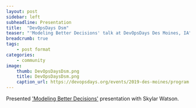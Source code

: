 ```yaml
---
layout: post
sidebar: left
subheadline: Presentation
title:  "DevOpsDays Dsm"
teaser: "'Modeling Better Decisions' talk at DevOpsDays Des Moines, IA"
breadcrumb: true
tags:
    - post format
categories:
    - community
image:
    thumb: DevOpsDaysDsm.png
    title: DevOpsDaysDsm.png
    caption_url: https://devopsdays.org/events/2019-des-moines/program
---
```

Presented <a href='https://www.youtube.com/watch?v=Ip6ArDkUm4U&list=PLu5A5CyoWE0aYG6Fosb113fD_VQv3-VRn&index=4' target='new'>'Modeling Better Decisions'</a> presentation with Skylar Watson.

